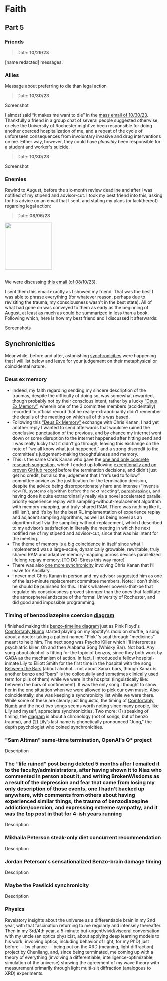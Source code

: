 # Faith

## Part 5

### Friends

> Date: **10/29/23**

[name redacted] messages.

### Allies 

Message about preferring to die than legal action

> Date: **10/30/23**

Screenshot

I almost said “It makes me want to die” in the [mass email of 10/30/23](https://github.com/slerman12/BrokenWisdoms/blob/main/3-Disproof.md#email-10302023). Thankfully a friend in a group chat of several people suggested otherwise, or else the University of Rochester might’ve been responsible for doing another coerced hospitalization of me, and a repeat of the cycle of unforeseen consequences from involuntary invasive and drug interventions on me. Either way, however, they could have *plausibly* been responsible for a student and worker's suicide.

> Date: **10/30/23**

Screenshot

### Enemies

Rewind to August, before the six-month review deadline and after I was notified of my stipend and advisor-cut. I took my best friend into this, asking for his advice on an email that I sent, and stating my plans (or lackthereof) regarding legal action:

> Date: **08/06/23**

<img width="150" src="https://github.com/slerman12/Detective-Sam/assets/9126603/d59745f2-cf66-44c3-8cd0-b8faa2ae1cda">

</br>We were discussing [this email (of 08/10/23)](https://github.com/slerman12/BrokenWisdoms/blob/Ancillary/Not-Enough-Carbs.md).

I sent them this email exactly as I showed my friend. That was the best I was able to phrase everything (for whatever reason, perhaps due to revisiting the trauma, my consciousness wasn't in the best state). All of what had gone on was conveyed to them as early as the beginning of August, at least as much as could be summarized in less than a book. Following which, here is how my best friend and I discussed it afterwards:

Screenshots

## Synchronicities

Meanwhile, before and after, astonishing [synchronicities](https://en.wikipedia.org/wiki/Synchronicity) were happening that I will list below and leave for your judgement on their metaphysical or coincidental nature.

### Deus ex memory

- Indeed, my faith regarding sending my sincere description of the traumas, despite the difficulty of doing so, was somewhat rewarded, though probably not by their conscious intent, rather by a lucky [“Deus Ex Memory”](https://github.com/slerman12/BrokenWisdoms/blob/Ancillary/Deus-Ex-Memory.md), wherein one of the 3 committee members (accidentally) recorded to official record that he really-extraordinarily didn’t remember the details of the meeting on which all of this was based. 
 - Following this [“Deus Ex Memory”](https://github.com/slerman12/BrokenWisdoms/blob/Ancillary/Deus-Ex-Memory.md) exchange with Chris Kanan, I had yet another reply I wanted to send afterwards that would’ve ruined the conclusive punctuation of the previous, and by chance my internet went down or some disruption to the internet happened after hitting send and I was really lucky that it didn’t go through, leaving this exchange on the note of “we all know what just happened,” and a strong discredit to the committee's judgement-making thoughtfulness and memory.
- This is the same Chris Kanan who gave the [one and only concrete research suggestion](), which I ended up following [exceptionally and on proven GitHub record]() before the termination decisions, and didn't just get no credit, but also the judgement that I “refused to follow” committee advice as the justification for the termination decision, despite the advice being disproportionately hard and intense (“invent a new RL systems algorithm before the next meeting”, [paraphrasing]()), and having done it quite extraordinarily really via a novel accelerated parallel priority experience replay with sampling-without-replacement algorithm with memory-mapping, and truly-shared RAM. There was nothing like it, still isn’t, and it’s by far the best RL implementation of experience replay and adjacent sampling algorithms, as well as being novel as an algorithm itself via the sampling-without-replacement, which I described to my advisor’s satisfaction in literally the meeting in which he next notified me of my stipend and advisor-cut, since that was his intent for the meeting.
- The theme of memory is a big coincidence in itself since what I implemented was a large-scale, dynamically growable, rewritable, truly shared RAM and adaptive memory-mapping across devices parallelized lifelong replay memory. [TO DO: Stress this way more]
- There was also [one more synchronicity]() involving Chris Kanan that I’ll leave for Ancillary.
- I never met Chris Kanan in person and my advisor suggested him as one of the last-minute replacement committee members. Note: I don't think he should be punished for this. I think whatever powers-that-be that regulate his consciousness proved stronger than the ones that facilitate the atmosphere/landscape of the formal University of Rochester, and did good amid impossible programming.
  
### Timing of benzodiazepine coercion [diagram](https://github.com/slerman12/Detective-Sam/assets/9126603/497f6d9b-ff12-4e6a-97c5-e5230c05e505)

I finished making this [benzo-timeline diagram](https://github.com/slerman12/Detective-Sam/assets/9126603/497f6d9b-ff12-4e6a-97c5-e5230c05e505) just as Pink Floyd's [Comfortably Numb](https://youtu.be/_FrOQC-zEog?si=riY-TNigVjimQ_iT) started playing on my Spotify's radio on shuffle, a song about a doctor taking a patient named "Pink"'s soul through "medicines" meant to help him. The next song was Psycho Killer which I'll interpret as psychiatric killer. Oh and then Alabama  Song (Whisky Bar). Not bad. Any song about alcohol is fitting for the topic of benzos, since they both work by GABA as the mechanism of action. In fact, I introduced a fellow hospital-inmate Lily to Elliott Smith for the first time in the hospital with the song [Between the Bars](https://youtu.be/2FmYzACF-kg?si=DLaBako9OolIYuVx) (about alcohol... not about Xanax bars, though Xanax is another benzo and "bars" is the colloquially and sometimes clinically used term for pills of them) while we were in the hospital (linguistically like: between the bars of confinement). It was the only song I thought to show her in the one situation when we were allowed to pick our own music. Also coincidentally, she was keeping a synchronicity list while we were there. While some of these are clearly just linguistic, the timing of [Comfortably Numb](https://youtu.be/_FrOQC-zEog?si=riY-TNigVjimQ_iT) and the next two songs seems worth noting since many people, like Lily and myself, appreciate synchronicities. Two more: (1) speaking of timing, the [diagram](https://github.com/slerman12/Detective-Sam/assets/9126603/497f6d9b-ff12-4e6a-97c5-e5230c05e505) is about a chronology (not of songs, but of benzo trauma), and (2) Lily’s last name is phonetically pronounced "Jung," the depth psychologist who coined synchronicities.

### "Sam Altman" same-time termination, OpenAI's Q* project  

Description

### The “life ruined” post being deleted 5 months after I emailed it to the faculty/administrators, after having shown it to Niaz who commented in person about it, and writing BrokenWisdoms as a result of the depression and fear that came from losing my only description of those events, one I hadn’t backed up anywhere, with comments from others about having experienced similar things, the trauma of benzodiazepine addiction/coercion, and expressing extreme sympathy, and it was the top post in that for 4-ish years running

Description

### Mikhaila Peterson steak-only diet concurrent recommendation

Description

### Jordan Peterson's sensationalized Benzo-brain damage timing

Description

### Maybe the Pawlicki synchronicity

Description

### Physics

Revelatory insights about the universe as a differentiable brain in my 2nd year, with that fascination returning to me regularly and intensely thereafter. Then in my 3rd/4th year, a 5-minute but-urgent/vivid/visceral conversation with my uncle (an optics physicist, about applying deep learning models to his work, involving optics, including behavior of light, for my PhD) just before — by chance — being put on the XRD (meaning, light diffraction) project by Chenliang, and, since being terminated, me coming up with a theory of everything (involving a differentiable, intelligence-optimizable, simulation of the universe) showing the agreement of my wave theory with measurement primarily through light multi-slit diffraction (analogous to XRD) experiments.

